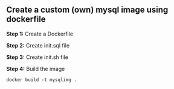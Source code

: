 ## Create a custom (own) mysql image using dockerfile 

**Step 1:** Create a Dockerfile

**Step 2:** Create init.sql file

**Step 3:** Create init.sh file

**Step 4:** Build the image

``` docker build -t mysqlimg . ```



